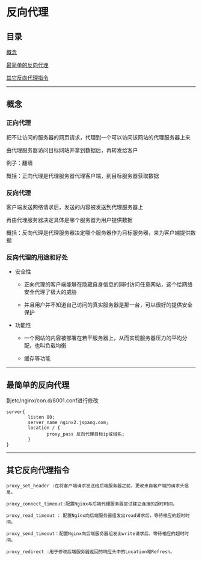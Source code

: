 # 反向代理

## 目录

[概念](#jump1)

[最简单的反向代理](#jump2)

[其它反向代理指令](#jump3)

[](#jump)

[](#jump)

[](#jump)

---	

<span id="jump1"></span>

## 概念

### 正向代理

把不让访问的服务器的网页请求，代理到一个可以访问该网站的代理服务器上来

由代理服务器访问目标网站并拿到数据后，再转发给客户

例子：翻墙

概括：正向代理是代理服务器代理客户端，到目标服务器获取数据

### 反向代理

客户端发送网络请求后，发送的内容被发送到代理服务器上

再由代理服务器决定具体是哪个服务器为用户提供数据

概括：反向代理是代理服务器决定哪个服务器作为目标服务器，来为客户端提供数据

### 反向代理的用途和好处

- 安全性

	- 正向代理的客户端能够在隐藏自身信息的同时访问任意网站，这个给网络安全代理了极大的威胁

	- 并且用户并不知道自己访问的真实服务器是那一台，可以很好的提供安全保护

- 功能性

	- 一个网站的内容被部署在若干服务器上，从而实现服务器压力的平均分配，也叫负载均衡

	- 缓存等功能

---

<span id="jump2"></span>

## 最简单的反向代理

到etc/nginx/con.d/8001.conf进行修改

```shell
server{
        listen 80;
        server_name nginx2.jspang.com;
        location / {
               proxy_pass 反向代理目标ip或域名;
        }
}
```

---

<span id="jump3"></span>

## 其它反向代理指令

```
proxy_set_header :在将客户端请求发送给后端服务器之前，更改来自客户端的请求头信息。

proxy_connect_timeout:配置Nginx与后端代理服务器尝试建立连接的超时时间。

proxy_read_timeout : 配置Nginx向后端服务器组发出read请求后，等待相应的超时时间。

proxy_send_timeout：配置Nginx向后端服务器组发出write请求后，等待相应的超时时间。

proxy_redirect :用于修改后端服务器返回的响应头中的Location和Refresh。
```